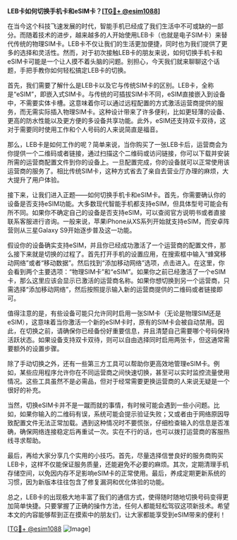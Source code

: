 **LEB卡如何切换手机卡和eSIM卡？[[TG💪+ @esim1088](https://t.me/s/esim1088)]**

在当今这个科技飞速发展的时代，智能手机已经成了我们生活中不可或缺的一部分。而随着技术的进步，越来越多的人开始使用LEB卡（也就是电子SIM卡）来替代传统的物理SIM卡。LEB卡不仅让我们的生活更加便捷，同时也为我们提供了更多的选择和灵活性。然而，对于初次接触LEB卡的朋友来说，如何切换手机卡和eSIM卡可能是一个让人摸不着头脑的问题。别担心，今天我们就来聊聊这个话题，手把手教你如何轻松搞定LEB卡的切换。

首先，我们需要了解什么是LEB卡以及它与传统SIM卡的区别。LEB卡，全称是“eSIM”，即嵌入式SIM卡。与传统的可插拔SIM卡不同，eSIM直接嵌入到设备中，不需要实体卡槽。这意味着你可以通过远程配置的方式激活运营商提供的服务，而无需实际插入物理SIM卡。这种设计带来了许多便利，比如更轻薄的设备、更高的防水性能以及更方便的多设备共享功能。此外，eSIM还支持双卡双待，这对于需要同时使用工作和个人号码的人来说简直是福音。

那么，LEB卡是如何工作的呢？简单来说，当你购买了一张LEB卡后，运营商会为你提供一个二维码或者链接，通过扫描这个二维码或访问链接，你可以下载并安装所需的运营商配置文件到你的设备上。一旦配置完成，你的设备就可以正常使用该运营商的服务了。相比传统SIM卡，这种方式省去了亲自去营业厅办理的麻烦，大大提升了用户体验。

接下来，让我们进入正题——如何切换手机卡和eSIM卡。首先，你需要确认你的设备是否支持eSIM功能。大多数现代智能手机都支持eSIM，但具体型号可能会有所不同。如果你不确定自己的设备是否支持eSIM，可以查阅官方说明书或者直接联系客服进行咨询。一般来说，苹果iPhone从XS系列开始就支持eSIM，而安卓阵营则从三星Galaxy S9开始逐步普及这一功能。

假设你的设备确实支持eSIM，并且你已经成功激活了一个运营商的配置文件，那么接下来就是切换的过程了。首先打开手机的设置应用，在搜索框中输入“蜂窝移动网络”或者“移动数据”。然后找到“添加移动网络”选项，点击进入。在这里，你会看到两个主要选项：“物理SIM卡”和“eSIM”。如果你之前已经激活了一个eSIM卡，那么这里应该会显示已激活的运营商名称。如果你想切换到另一个运营商，只需选择“添加移动网络”，然后按照提示输入新的运营商提供的二维码或者链接即可。

值得注意的是，有些设备可能只允许同时启用一张SIM卡（无论是物理SIM还是eSIM），这意味着当你激活一个新的eSIM卡时，原有的SIM卡会被自动禁用。因此，在切换之前，请确保你已经备份好重要信息，并且清楚自己需要哪个号码保持活跃状态。如果设备支持双卡双待，则可以自由选择同时启用两张卡，但这通常需要额外的设置步骤。

除了手动切换之外，还有一些第三方工具可以帮助你更高效地管理eSIM卡。例如，某些应用程序允许你在不同运营商之间快速切换，甚至可以实时监控流量使用情况。这些工具虽然不是必需品，但对于经常需要更换运营商的人来说无疑是一个很好的补充。

当然，切换eSIM卡并不是一蹴而就的事情，有时候可能会遇到一些小问题。比如，如果你输入的二维码有误，系统可能会提示验证失败；又或者由于网络原因导致配置文件无法正常加载。遇到这种情况时不要慌张，仔细检查输入的信息是否准确，确保网络连接稳定后再重试一次。实在不行的话，也可以拨打运营商的客服热线寻求帮助。

最后，再给大家分享几个实用的小技巧。首先，尽量选择信誉良好的服务商购买LEB卡，这样不仅能保证服务质量，还能避免不必要的麻烦。其次，定期清理手机存储空间，以免因内存不足影响eSIM卡的正常使用。最后，养成定期更新系统的习惯，因为新版本往往包含了修复漏洞和优化体验的功能。

总之，LEB卡的出现极大地丰富了我们的通信方式，使得随时随地切换号码变得更加简单快捷。只要掌握了正确的操作方法，任何人都能轻松驾驭这项新技术。希望本文的内容能够帮到正在摸索中的朋友们，让大家都能享受到eSIM带来的便利！

[[TG💪+ @esim1088](https://t.me/s/esim1088) ![Image](https://i.postimg.cc/4NQfJmqS/Snipaste-2025-05-13-00-14-12.png)]